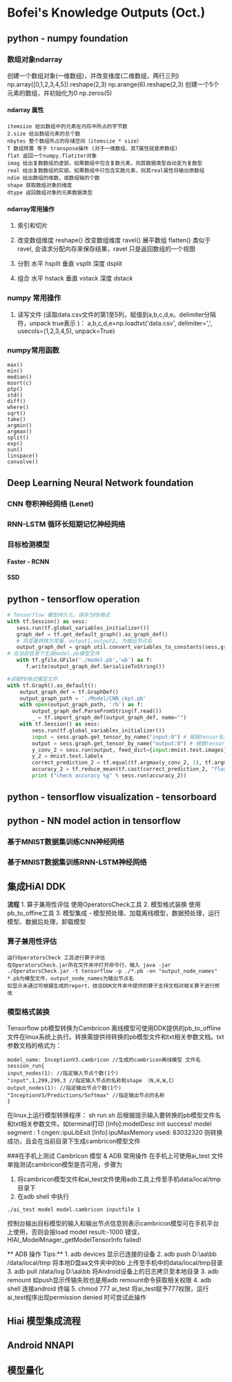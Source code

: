 # Bofei's Knowledge Outputs (Oct.)



## python - numpy foundation
### 数组对象ndarray
创建一个数组对象(一维数组)，并改变维度(二维数组，两行三列)
	np.array([0,1,2,3,4,5]).reshape(2,3)
	np.arange(6).reshape(2,3)
创建一个5个元素的数组，并初始化为0
	np.zeros(5)
#### ndarray 属性
	itemsize 给出数组中的元素在内存中所占的字节数
	2.size 给出数组元素的总个数
	nbytes 整个数组所占的存储空间（itemsize * size）
	T 数组转置 等于 transpose操作 (对于一维数组，其T属性就是原数组)
	flat 返回一个numpy.flatiter对象
	imag 给出复数数组的虚部，如果数组中包含复数元素，则其数据类型自动变为复数型
	real 给出复数数组的实部。如果数组中只包含实数元素，则其real属性将输出原数组 
	ndim 给出数组的维数，或数组轴的个数
	shape 获取数组对象的维度
	dtype 返回数组对象的元素数据类型
#### ndarray常用操作
1. 索引和切片

2. 改变数组维度
  reshape() 改变数组维度 
  ravel() 展平数组
  flatten() 类似于ravel, 会请求分配内存来保存结果，ravel 只是返回数组的一个视图
3. 分割
  水平 hsplit
  垂直 vsplit
  深度 dsplit
4. 组合
  水平 hstack
  垂直 vstack
  深度 dstack
### numpy 常用操作
1. 读写文件 (读取data.csv文件的第1至5列，赋值到a,b,c,d,e。delimiter分隔符，unpack true表示 )：
  a,b,c,d,e=np.loadtxt('data.csv', delimiter=',', usecols=(1,2,3,4,5), unpack=True)
### numpy常用函数
	max()
	min()
	median()
	msort(c)
	ptp()
	std()
	diff()
	where()
	sqrt()
	take()
	argmin()
	argmax()
	split()
	exp()
	sun()
	linspace()
	convolve()


## Deep Learning Neural Network foundation
### CNN 卷积神经网络 (Lenet)

### RNN-LSTM 循环长短期记忆神经网络

### 目标检测模型

#### Faster - RCNN

#### SSD 


## python - tensorflow operation

```python
# Tensorflow 模型持久化，保存为PB格式
with tf.Session() as sess:
   sess.run(tf.global_variables_initializer())
   graph_def = tf.get_default_graph().as_graph_def() 
   # 将变量转换为常量，output1,output2… 为输出节点名
   output_graph_def = graph_util.convert_variables_to_constants(sess,graph_def,['output1','output2'])
# 在当前目录下生成model.pb模型文件
   with tf.gfile.GFile('./model.pb','wb') as f:
      f.write(output_graph_def.SerializeToString())
```

```python
#读取PB格式模型文件
with tf.Graph().as_default():
    output_graph_def = tf.GraphDef()
    output_graph_path = './Model/CNN_ckpt.pb'
    with open(output_graph_path, 'rb') as f:
        output_graph_def.ParseFromString(f.read())
        _ = tf.import_graph_def(output_graph_def, name="")
    with tf.Session() as sess:
        sess.run(tf.global_variables_initializer())
        input = sess.graph.get_tensor_by_name("input:0") # 根据tensor名获取tenor
        output = sess.graph.get_tensor_by_name("output:0") # 根据tensor名获取tenor
        y_conv_2 = sess.run(output, feed_dict={input:mnist.test.images}) # 运行pb模型
        y_2 = mnist.test.labels
        correct_prediction_2 = tf.equal(tf.argmax(y_conv_2, 1), tf.argmax(y_2, 1))
        accuracy_2 = tf.reduce_mean(tf.cast(correct_prediction_2, "float"))
        print ("check accuracy %g" % sess.run(accuracy_2))

```

## python - tensorflow visualization - tensorboard





## python - NN model action in tensorflow
### 基于MNIST数据集训练CNN神经网络

### 基于MNIST数据集训练RNN-LSTM神经网络


## 集成HiAI DDK
**流程** 
	1. 算子兼用性评估 使用OperatorsCheck工具
	2. 模型格式装换 使用pb_to_offine工具
	3. 模型集成 - 模型预处理、加载离线模型，数据预处理，运行模型、数据后处理，卸载模型
### 算子兼用性评估
	运行OperatorsCheck 工具进行算子评估
	在OperatorsCheck.jar所在文件夹中打开命令行，输入 java -jar ./OperatorsCheck.jar -t tensorflow -p ./*.pb -on "output_node_names" 
	*.pb为模型文件，output_node_names为输出节点名
	如显示未通过可根据生成的report，结合DDK文件夹中提供的算子支持文档对相关算子进行修改

### 模型格式装换
Tensorflow pb模型转换为Cambricon 离线模型可使用DDK提供的pb_to_offline 文件在linux系统上执行。转换需提供待转换的pb模型文件和txt相关参数文档。txt参数文档的格式为：
```text
model_name: InceptionV3.cambricon //生成的cambricon离线模型 文件名
session_run{ 
input_nodes(1): //指定输入节点个数(1个) 
"input",1,299,299,3 //指定输入节点的名称和shape （N,H,W,C）
output_nodes(1): //指定输出节点个数(1个) 
"InceptionV3/Predictions/Softmax" //指定输出节点的名称 
}
```
在linux上运行模型转换程序： 
	sh run.sh
后根据提示输入要转换的pb模型文件名和txt相关参数文件。如terminal打印 [Info]:modelDesc init success! model segment : 1 cngen::ipuLibExit [Info]:ipuMaxMemory used: 83032320 则转换成功，且会在当前目录下生成cambricon模型文件


###在手机上测试 Cambricon 模型 & ADB 常用操作
在手机上可使用ai_test 文件单独测试cambricon模型是否可用，步骤为
1. 将cambricon模型文件和ai_test文件使用adb工具上传至手机data/local/tmp目录下
2. 在adb shell 中执行
```text
./ai_test model model.cambricon inputfile 1
```
控制台输出目标模型的输入和输出节点信息则表示cambricon模型可在手机平台上使用，否则会报load model result:-1000 错误，HIAI_ModelMnager_getModelTensorInfo failed!

** ADB 操作 Tips:**
	1. adb devices 显示已连接的设备
	2. adb push D:\aa\bb /data/local/tmp 将本地D盘aa文件夹中的bb 上传至手机中的data/local/tmp目录
	3. adb pull /data/log D:\aa\bb 将Android设备上的日志拷贝至本地目录
	3. adb remount 如push显示传输失败也是用adb remount命令获取相关权限
	4. adb shell 连接android 终端
	5. chmod 777 ai_test 将ai_test赋予777权限，运行ai_test程序出现permission denied 时可尝试此操作


## Hiai 模型集成流程


## Android NNAPI


## 模型量化






